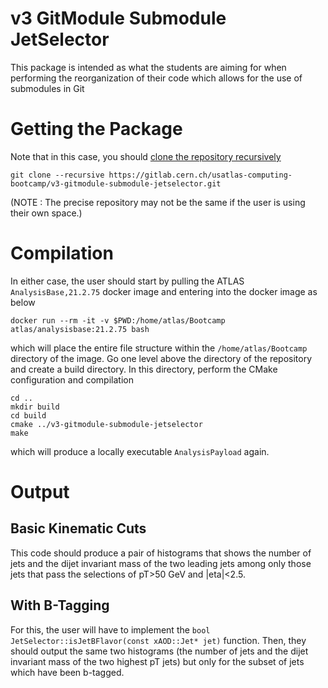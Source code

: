 # v3 GitModule Submodule JetSelector

This package is intended as what the students are aiming for when performing the 
reorganization of their code which allows for the use of submodules in Git

# Getting the Package

Note that in this case, you should [clone the repository recursively](https://riptutorial.com/git/example/11913/clone-recursively)
```
git clone --recursive https://gitlab.cern.ch/usatlas-computing-bootcamp/v3-gitmodule-submodule-jetselector.git
```
(NOTE : The precise repository may not be the same if the user is using their own space.)

# Compilation

In either case, the user should start by pulling the ATLAS `AnalysisBase,21.2.75` docker image
and entering into the docker image as below
```
docker run --rm -it -v $PWD:/home/atlas/Bootcamp atlas/analysisbase:21.2.75 bash
```
which will place the entire file structure within the `/home/atlas/Bootcamp` directory
of the image.  Go one level above the directory of the repository and create a build directory.
In this directory, perform the CMake configuration and compilation
```
cd ..
mkdir build
cd build
cmake ../v3-gitmodule-submodule-jetselector
make
```
which will produce a locally executable `AnalysisPayload` again.

# Output

## Basic Kinematic Cuts

This code should produce a pair of histograms that shows the number of jets and the
dijet invariant mass of the two leading jets among only those jets that pass the 
selections of pT>50 GeV and |eta|<2.5.

## With B-Tagging

For this, the user will have to implement the `bool JetSelector::isJetBFlavor(const xAOD::Jet* jet)` function.
Then, they should output the same two histograms (the number of jets and the dijet invariant mass of the two 
highest pT jets) but only for the subset of jets which have been b-tagged.